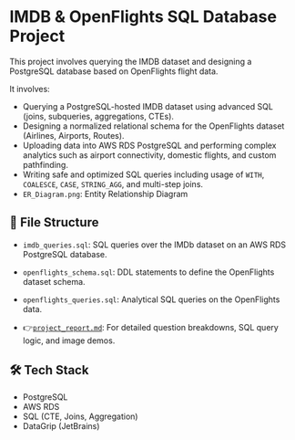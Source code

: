 # IMDB & OpenFlights SQL Database Project


This project involves querying the IMDB dataset and designing a PostgreSQL database based on OpenFlights flight data.


It involves:
- Querying a PostgreSQL-hosted IMDB dataset using advanced SQL (joins, subqueries, aggregations, CTEs).
- Designing a normalized relational schema for the OpenFlights dataset (Airlines, Airports, Routes).
- Uploading data into AWS RDS PostgreSQL and performing complex analytics such as airport connectivity, domestic flights, and custom pathfinding.
- Writing safe and optimized SQL queries including usage of `WITH`, `COALESCE`, `CASE`, `STRING_AGG`, and multi-step joins.
- `ER_Diagram.png`: Entity Relationship Diagram


## 📁 File Structure

- `imdb_queries.sql`: SQL queries over the IMDb dataset on an AWS RDS PostgreSQL database.

- `openflights_schema.sql`: DDL statements to define the OpenFlights dataset schema.

- `openflights_queries.sql`: Analytical SQL queries on the OpenFlights data.

- 👉[`project_report.md`](./project_report.md): For detailed question breakdowns, SQL query logic, and image demos.

## 🛠️ Tech Stack

- PostgreSQL
- AWS RDS
- SQL (CTE, Joins, Aggregation)
- DataGrip (JetBrains)
